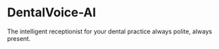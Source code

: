 # DentalVoice-AI
The intelligent receptionist for your dental practice  always polite, always present.
